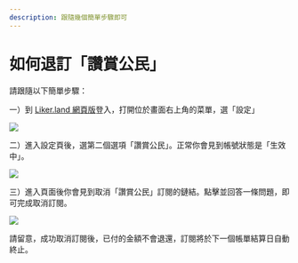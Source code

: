 ```yaml
---
description: 跟隨幾個簡單步驟即可
---
```


# 如何退訂「讚賞公民」

請跟隨以下簡單步驟：  
  
一）到 [Liker.land 網頁版](https://liker.land/)登入，打開位於畫面右上角的菜單，選「設定」

![](https://downloads.intercomcdn.com/i/o/133320672/6e70668f7a1563c5d9f5dfee/image.png)

二）進入設定頁後，選第二個選項「讚賞公民」。正常你會見到帳號狀態是「生效中」。  


![](https://downloads.intercomcdn.com/i/o/133321334/4625593771d55f552ce4ee26/image.png)

三）進入頁面後你會見到取消「讚賞公民」訂閱的鏈結。點擊並回答一條問題，即可完成取消訂閱。

![](https://downloads.intercomcdn.com/i/o/133321600/c26554128c4b2efa993ede59/image.png)

請留意，成功取消訂閱後，已付的金額不會退還，訂閱將於下一個帳單結算日自動終止。

